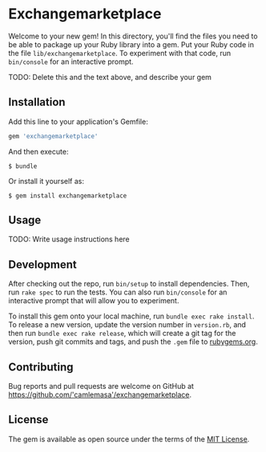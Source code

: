 # Exchangemarketplace

Welcome to your new gem! In this directory, you'll find the files you need to be able to package up your Ruby library into a gem. Put your Ruby code in the file `lib/exchangemarketplace`. To experiment with that code, run `bin/console` for an interactive prompt.

TODO: Delete this and the text above, and describe your gem

## Installation

Add this line to your application's Gemfile:

```ruby
gem 'exchangemarketplace'
```

And then execute:

    $ bundle

Or install it yourself as:

    $ gem install exchangemarketplace

## Usage

TODO: Write usage instructions here

## Development

After checking out the repo, run `bin/setup` to install dependencies. Then, run `rake spec` to run the tests. You can also run `bin/console` for an interactive prompt that will allow you to experiment.

To install this gem onto your local machine, run `bundle exec rake install`. To release a new version, update the version number in `version.rb`, and then run `bundle exec rake release`, which will create a git tag for the version, push git commits and tags, and push the `.gem` file to [rubygems.org](https://rubygems.org).

## Contributing

Bug reports and pull requests are welcome on GitHub at https://github.com/'camlemasa'/exchangemarketplace.

## License

The gem is available as open source under the terms of the [MIT License](https://opensource.org/licenses/MIT).
